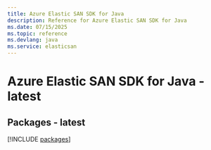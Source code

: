 ```yaml
---
title: Azure Elastic SAN SDK for Java
description: Reference for Azure Elastic SAN SDK for Java
ms.date: 07/15/2025
ms.topic: reference
ms.devlang: java
ms.service: elasticsan
---
```

# Azure Elastic SAN SDK for Java - latest
## Packages - latest
[!INCLUDE [packages](elastic-san-index.md)]